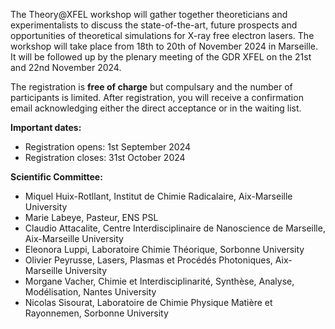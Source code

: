 
<html>

<style type="text/css">
.page-header {
  color: white;
  text-align: center;
  background-color: white;
  background-image: url("./images/FELheader.png");
  background-repeat: no-repeat;
  background-size: cover;
  margin: 0 auto;

}
</style>
<body>
<p>The Theory@XFEL workshop will gather together theoreticians and experimentalists to discuss the state-of-the-art, future prospects and opportunities of theoretical simulations for X-ray free electron lasers. The workshop will take place from 18th to 20th of November 2024 in Marseille. It will be followed up by the plenary meeting of the GDR XFEL on the 21st and 22nd November 2024.</p>
<p>The registration is <b>free of charge</b> but compulsary and the number of participants is limited. After registration, you will receive a confirmation email acknowledging either the direct acceptance or in the waiting list.</p>
<b>Important dates:</b> 
<ul>
  <li> Registration opens: 1st September 2024 </li>
  <li> Registration closes: 31st October 2024 </li>
</ul>
<b>Scientific Committee:</b> 
<ul>
  <li> Miquel Huix-Rotllant, Institut de Chimie Radicalaire, Aix-Marseille University </li>
  <li> Marie Labeye, Pasteur, ENS PSL </li>
  <li> Claudio Attacalite, Centre Interdisciplinaire de Nanoscience de Marseille, Aix-Marseille University </li>
  <li> Eleonora Luppi, Laboratoire Chimie Théorique, Sorbonne University </li>
  <li> Olivier Peyrusse, Lasers, Plasmas et Procédés Photoniques, Aix-Marseille University </li>
  <li> Morgane Vacher, Chimie et Interdisciplinarité, Synthèse, Analyse, Modélisation, Nantes University </li>
  <li> Nicolas Sisourat, Laboratoire de Chimie Physique Matière et Rayonnemen, Sorbonne University </li>
</ul>
</body>
</html>
